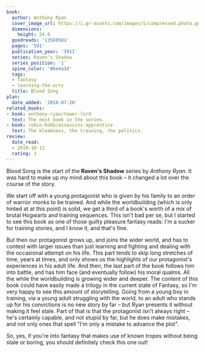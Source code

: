 ```yaml
---
book:
  author: Anthony Ryan
  cover_image_url: https://i.gr-assets.com/images/S/compressed.photo.goodreads.com/books/1421573407l/13569581.jpg
  dimensions:
    height: 24.0
  goodreads: '13569581'
  pages: '591'
  publication_year: '2011'
  series: Raven's Shadow
  series_position: '1'
  spine_color: '#6e4a3d'
  tags:
  - fantasy
  - learning-the-arts
  title: Blood Song
plan:
  date_added: '2018-07-20'
related_books:
- book: anthony-ryan/tower-lord
  text: The next book in the series.
- book: robin-hobb/assassins-apprentice
  text: The bleakness, the training, the politics.
review:
  date_read:
  - 2018-10-12
  rating: 3
---
```


Blood Song is the start of the **Raven's Shadow** series by *Anthony Ryan*. It was hard to make up my mind about
this book – it changed a lot over the course of the story.

We start off with a young protagonist who is given by his family to an order of warrior monks to be trained. And while
the worldbuilding (which is only hinted at at this point) is solid, we get a third of a book's worth of a mix
of brutal Hogwarts and training sequences. This isn't bad per se, but I started to see this book as one of those guilty
pleasure fantasy reads: I'm a sucker for training stories, and I know it, and that's fine.

But then our protagonist grows up, and joins the wider world, and has to contest with larger issues than just learning
and fighting and dealing with the occasional attempt on his life. This part tends to skip long stretches of time, years
at times, and only shows us the highlights of our protagonist's experiences in his adult life. And then, the last part
of the book follows him into battle, and has him face (and eventually follow) his moral qualms. All the while the
worldbuilding is growing wider and deeper. The content of this book could have easily made a trilogy in the current
state of Fantasy, so I'm very happy to see this amount of storytelling. Going from a young boy in training, via a young
adult struggling with the world, to an adult who stands up for his convictions is no new story by far – but Ryan
presents it without making it feel stale. Part of that is that the protagonist isn't always right – he's certainly
capable, and not stupid by far, but he does make mistakes, and not only ones that spell "I'm only a mistake to advance
the plot".

So, yes, if you're into fantasy that makes use of known tropes without being stale or boring, you should definitely
check this one out!
